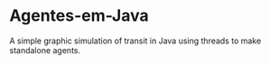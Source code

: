 # Agentes-em-Java

A simple graphic simulation of transit in Java using threads to make standalone agents.
